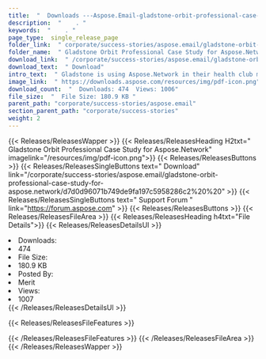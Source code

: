 ```yaml
---
title:  "  Downloads ---Aspose.Email-gladstone-orbit-professional-case-study-for-aspose.network . " 
description:  "    . " 
keywords:  "    . " 
page_type:  single_release_page
folder_link:  " corporate/success-stories/aspose.email/gladstone-orbit-professional-case-study-for-aspose.network/"
folder_name:  " Gladstone Orbit Professional Case Study for Aspose.Network"
download_link:  " /corporate/success-stories/aspose.email/gladstone-orbit-professional-case-study-for-aspose.network/d7d0d96071b749de9fa197c5958286c2"
download_text:  " Download"
intro_text:  " Gladstone is using Aspose.Network in their health club membership management. Th..."
image_link:  " https://downloads.aspose.com/resources/img/pdf-icon.png"
download_count:  "  Downloads: 474  Views: 1006"
file_size:  "  File Size: 180.9 KB "
parent_path: "corporate/success-stories/aspose.email"                                                          
section_parent_path: "corporate/success-stories"
weight: 2 
---
```


{{< Releases/ReleasesWapper >}}
  {{< Releases/ReleasesHeading H2txt=" Gladstone Orbit Professional Case Study for Aspose.Network" imagelink="/resources/img/pdf-icon.png">}}
  {{< Releases/ReleasesButtons >}}
    {{< Releases/ReleasesSingleButtons text=" Download" link="/corporate/success-stories/aspose.email/gladstone-orbit-professional-case-study-for-aspose.network/d7d0d96071b749de9fa197c5958286c2%20%20" >}}
    {{< Releases/ReleasesSingleButtons text=" Support Forum " link="https://forum.aspose.com" >}}
  {{< Releases/ReleasesButtons >}}
  {{< Releases/ReleasesFileArea >}}
    {{< Releases/ReleasesHeading h4txt="File Details">}}
    {{< Releases/ReleasesDetailsUl >}}
             <li>Downloads:</li><li>474</li><li>File Size:</li><li>180.9 KB</li><li>Posted By:</li><li>Merit</li><li>Views:</li><li>1007</li>
    {{< /Releases/ReleasesDetailsUl >}}

  {{< Releases/ReleasesFileFeatures >}}
      
  {{< /Releases/ReleasesFileFeatures >}}
 {{< /Releases/ReleasesFileArea >}}
{{< /Releases/ReleasesWapper >}}


